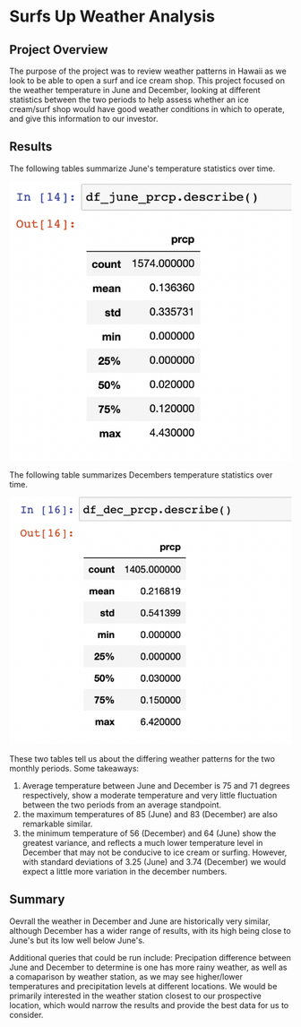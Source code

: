 # Surfs Up Weather Analysis
## Project Overview
The purpose of the project was to review weather patterns in Hawaii as we look to be able to open a surf and ice cream shop. This project focused on the weather temperature in June and December, looking at different statistics between the two periods to help assess whether an ice cream/surf shop would have good weather conditions in which to operate, and give this information to our investor.

## Results
The following tables summarize June's temperature statistics over time.

![June Temperate Statistics](https://github.com/skaram16/surfsup/blob/main/June%20Rain%20Stats.png)

The following table summarizes Decembers temperature statistics over time.

![December Temperature Statistics](https://github.com/skaram16/surfsup/blob/main/December%20Rain%20Stats.png)

These two tables tell us about the differing weather patterns for the two monthly periods. Some takeaways:
1) Average temperature between June and December is 75 and 71 degrees respectively, show a moderate temperature and very little fluctuation between the two periods from an average standpoint.
2) the maximum temperatures of 85 (June) and 83 (December) are also remarkable similar.
3) the minimum temperature of 56 (December) and 64 (June) show the greatest variance, and reflects a much lower temperature level in December that may not be conducive to ice cream or surfing. However, with standard deviations of 3.25 (June) and 3.74 (December) we would expect a little more variation in the december numbers.

## Summary
Oevrall the weather in December and June are historically very similar, although December has a wider range of results, with its high being close to June's but its low well below June's.  

Additional queries that could be run include: Precipation difference between June and December to determine is one has more rainy weather, as well as a comaparison by weather station, as we may see higher/lower temperatures and precipitation levels at different locations. We would be primarily interested in the weather station closest to our prospective location, which would narrow the results and provide the best data for us to consider.
